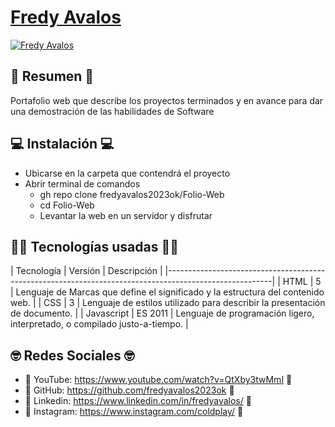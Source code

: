 # [Fredy Avalos](https://folio-web-fredy-avalos.netlify.app/#)

[![Fredy Avalos](https://i.postimg.cc/Ss0fjHQF/imagen-2023-10-22-131919113.png)](https://folio-web-fredy-avalos.netlify.app/#)

## 🚪 Resumen 🚪
Portafolio web que describe los proyectos terminados y en avance para dar una demostración de las habilidades de Software

## 💻 Instalación 💻
- Ubicarse en la carpeta que contendrá el proyecto
- Abrir terminal de comandos
  - gh repo clone fredyavalos2023ok/Folio-Web
  - cd Folio-Web
  - Levantar la web en un servidor y disfrutar

## 👩‍💻 Tecnologías usadas 👩‍💻
| Tecnología | Versión | Descripción                                                                     |
|--------------------------------------------------------------------------------------------------------|
| HTML       | 5       | Lenguaje de Marcas que define el significado y la estructura del contenido web. |
| CSS        | 3       | Lenguaje de estilos utilizado para describir la presentación de documento.      |
| Javascript | ES 2011 | Lenguaje de programación ligero, interpretado, o compilado justo-a-tiempo.      |


## 🤓 Redes Sociales 🤓
- 🔗 YouTube: https://www.youtube.com/watch?v=QtXby3twMmI 🔗
- 🔗 GitHub: https://github.com/fredyavalos2023ok 🔗
- 🔗 Linkedin: https://www.linkedin.com/in/fredyavalos/ 🔗
- 🔗 Instagram: https://www.instagram.com/coldplay/ 🔗